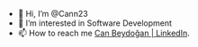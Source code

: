 - 👋 Hi, I’m @Cann23
- 👀 I’m interested in Software Development
- 📫 How to reach me [Can Beydoğan | LinkedIn](https://www.linkedin.com/in/can-beydo%C4%9Fan/).

<!---
Cann23/Cann23 is a ✨ special ✨ repository because its `README.md` (this file) appears on your GitHub profile.
You can click the Preview link to take a look at your changes.
--->
